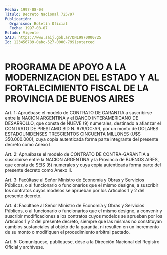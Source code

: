 ```yaml
---
Fecha: 1997-08-04
Título: Decreto Nacional 725/97
Publicación:
  Organismo: Boletín Oficial
  Fecha: 1997-08-07
Estado: Vigente
SAIJ: https://www.saij.gob.ar/DN19970000725
Id: 123456789-0abc-527-0000-7991soterced
---
```

# PROGRAMA DE APOYO A LA MODERNIZACION DEL ESTADO Y AL FORTALECIMIENTO FISCAL DE LA PROVINCIA DE BUENOS AIRES

<a id="1"></a>
Art. 1: Apruébase  el  modelo  de  CONTRATO  DE  GARANTIA  a suscribirse  entre la NACION ARGENTINA y el BANCO INTERAMERICANO DE DESARROLLO, que consta de NUEVE (9) numerales, destinado a afianzar el CONTRATO DE  PRESTAMO  BID N. 979/OC-AR, por un monto de DOLARES ESTADOUNIDENSES TRESCIENTOS CINCUENTA  MILLONES  (U$S 350.000.000), cuya copia autenticada forma parte integrante del  presente decreto como Anexo I.

<a id="2"></a>
Art.  2:  Apruébase  el  modelo de CONTRATO DE CONTRA-GARANTIA  a suscribirse entre la NACION  ARGENTINA  y  la  Provincia  de BUENOS AIRES,  que  consta  de SEIS (6) numerales y cuya copia autenticada forma parte del presente decreto como Anexo II.

<a id="3"></a>
Art.  3: Facúltase al  Señor  Ministro  de  Economía  y  Obras  y Servicios  Públicos,  o  al funcionario o funcionarios que el mismo designe, a suscribir los contratos  cuyos  modelos  se aprueban por los Artículos 1 y 2 del presente decreto.

<a id="4"></a>
Art.  4:  Facúltase  al  Señor  Ministro  de  Economía y Obras  y Servicios Públicos, o al funcionario o funcionarios  que  el  mismo designe,  a  convenir  y  suscribir  modificaciones a los contratos cuyos modelos se aprueban por los Artículos  1  y  2  del presente decreto, siempre que las mismas no constituyan cambios sustanciales al objeto de la garantía, ni resulten en un incremento de  su monto o modifiquen el procedimiento arbitral pactado.

<a id="5"></a>
Art. 5: Comuníquese, publíquese, dése a la Dirección Nacional  del Registro  Oficial  y  archívese.